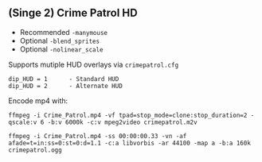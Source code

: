 ## (Singe 2) Crime Patrol HD

* Recommended `-manymouse`
* Optional `-blend_sprites`
* Optional `-nolinear_scale`

Supports mutiple HUD overlays via `crimepatrol.cfg`

    dip_HUD = 1      - Standard HUD
    dip_HUD = 2      - Alternate HUD


Encode mp4 with:

    ffmpeg -i Crime_Patrol.mp4 -vf tpad=stop_mode=clone:stop_duration=2 -qscale:v 6 -b:v 6000k -c:v mpeg2video crimepatrol.m2v
  
    ffmpeg -i Crime_Patrol.mp4 -ss 00:00:00.33 -vn -af afade=t=in:ss=0:st=0:d=1.1 -c:a libvorbis -ar 44100 -map a -b:a 160k crimepatrol.ogg
